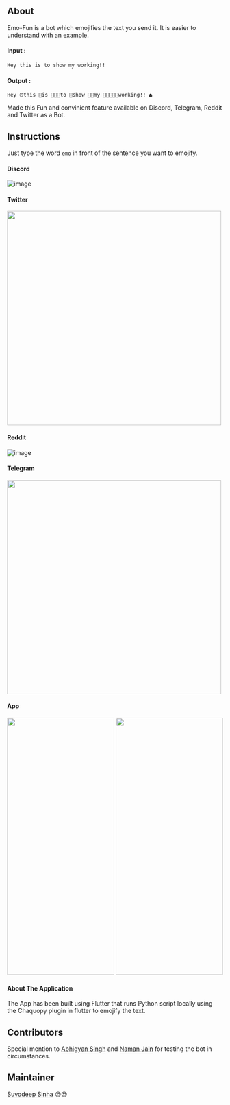 ## About

Emo-Fun is a bot which emojifies the text you send it. It is easier to understand with an example.

#### Input :
```Hey this is to show my working!! ```

#### Output :
```Hey ⏰this 🏅is 🧑🏼‍🌾to 👔show 🕵🏿my 👩🏿‍🤝‍👨🏾working!! ⏏️```

Made this Fun and convinient feature available on Discord, Telegram, Reddit and Twitter as a Bot.
## Instructions

Just type the word ```emo``` in front of the sentence you want to emojify. 

#### Discord
![image](https://user-images.githubusercontent.com/52796258/140324792-f97cbb05-f59f-4bf7-b8d0-f50e76fe5582.png)

#### Twitter
<img src = "https://user-images.githubusercontent.com/52796258/140324980-9fcb0753-4b90-4b72-b870-76bf56144733.png" width =500 />

#### Reddit
![image](https://user-images.githubusercontent.com/52796258/140325742-a372c921-1e83-4983-8850-dd66c3f45fa4.png)

#### Telegram
<img src = "https://user-images.githubusercontent.com/52796258/140326293-80ee82ce-01aa-4919-b3e3-264cbfa24226.png" width = 500 />

#### App
<p float="left">
<img src = "https://user-images.githubusercontent.com/60261112/140491321-e1c9402b-9f99-4b06-ab2a-3e8cf54f1147.jpeg" width =250 height = 600/>
<img src = "https://user-images.githubusercontent.com/60261112/140490909-ff789723-3755-41f6-8558-345d55e74f3f.jpeg" width = 250 height =600/>
</p>

#### About The Application
The App has been built using Flutter that runs Python script locally using the Chaquopy plugin in flutter to emojify the text.

## Contributors

Special mention to [Abhigyan Singh](https://github.com/Blazikengr8) and [Naman Jain](https://github.com/namannj15) for testing the bot in circumstances.

## Maintainer

[Suvodeep Sinha](https://github.com/Suvoo) 😒😒



